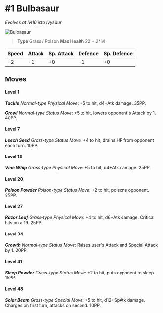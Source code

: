 # #1 Bulbasaur
*Evolves at lvl16 into Ivysaur*

![Bulbasaur](https://img.pokemondb.net/sprites/home/normal/1x/bulbasaur.png)

> **Type** Grass / Poison
> **Max Health** 22 + 2\*lvl

| Speed | Attack | Sp. Attack | Defence | Sp. Defence |
| ----- | ------ | ---------- | ------- | ----------- |
| -2 | -1 | +0 | -1 | +0 |

## Moves
#### Level 1

***Tackle** Normal-type Physical Move*: +5 to hit, d4+Atk damage.  35PP.

***Growl** Normal-type Status Move*: +5 to hit, lowers opponent's Attack by 1. 40PP.
#### Level 7

***Leech Seed** Grass-type Status Move*: +4 to hit, drains HP from opponent each turn. 10PP.
#### Level 13

***Vine Whip** Grass-type Physical Move*: +5 to hit, d4+Atk damage.  25PP.
#### Level 20

***Poison Powder** Poison-type Status Move*: +2 to hit, poisons opponent. 35PP.
#### Level 27

***Razor Leaf** Grass-type Physical Move*: +4 to hit, d6+Atk damage. Critical hits on a 19. 25PP.
#### Level 34

***Growth** Normal-type Status Move*: Raises user's Attack and Special Attack by 1. 20PP.
#### Level 41

***Sleep Powder** Grass-type Status Move*: +2 to hit, puts opponent to sleep. 15PP.
#### Level 48

***Solar Beam** Grass-type Special Move*: +5 to hit, d12+SpAtk damage. Charges on first turn, attacks on second. 10PP.

